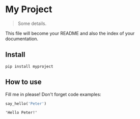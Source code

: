 
# My Project
> Some details.


This file will become your README and also the index of your documentation.

## Install

`pip install myproject`

## How to use

Fill me in please! Don't forget code examples:

```python
say_hello('Peter')
```




    'Hello Peter!'


